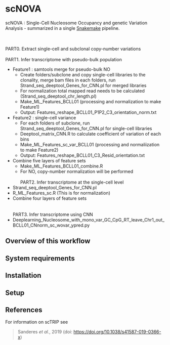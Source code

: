 scNOVA
====================================

scNOVA : Single-Cell Nucleosome Occupancy and genetic Variation Analysis - summarized in a single [Snakemake](https://bitbucket.org/snakemake/snakemake) pipeline.

<br/><br/>
PART0. Extract single-cell and subclonal copy-number variations
<br/><br/>
PART1. Infer transcriptome with pseudo-bulk population
  - Feature1 : samtools merge for pseudo-bulk NO 
    - Create folders/subclone and copy single-cell libraries to the clonality, merge bam files in each folders, run Strand_seq_deeptool_Genes_for_CNN.pl for merged libraries
    - For normalization total mapped read needs to be calculated (Strand_seq_deeptool_chr_length.pl)
    - Make_ML_Features_BCLL01 (processing and normalization to make Feature1)
    - Output: Features_reshape_BCLL01_P1P2_C3_orientation_norm.txt
  - Feature2 : single-cell variance 
    - For each folders of subclone, run Strand_seq_deeptool_Genes_for_CNN.pl for single-cell libraries
    - Deeptool_matrix_CNN.R to calculate coefficient of variation of each bins
    - Make_ML_Features_sc_var_BCLL01 (processing and normaliization to make Feature2)
    - Output: Features_reshape_BCLL01_C3_Resid_orientation.txt
  - Combine five layers of feature sets 
    - Make_ML_Features_BCLL01_combine.R
    - For NO, copy-number normalization will be performed
<br/><br/>
PART2. Infer transcriptome at the single-cell level
  - Strand_seq_deeptool_Genes_for_CNN.pl
  - R_ML_Features_sc.R (This is for normalization)
  - Combine four layers of feature sets
<br/><br/>  
PART3. Infer transcriptome using CNN
  - Deeplearning_Nucleosome_with_mono_var_GC_CpG_RT_leave_Chr1_out_BCLL01_CNnorm_sc_wovar_ypred.py

  

## Overview of this workflow




## System requirements



## Installation



## Setup



## References

For information on scTRIP see

> Sanderes *et al.*, 2019 (doi: https://doi.org/10.1038/s41587-019-0366-x)






